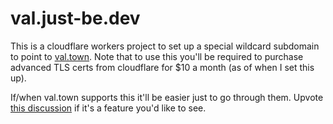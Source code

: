 # val.just-be.dev

This is a cloudflare workers project to set up a special wildcard subdomain to point to [val.town](https://val.town).
Note that to use this you'll be required to purchase advanced TLS certs from cloudflare for $10 a month (as of when I set this up).

If/when val.town supports this it'll be easier just to go through them. Upvote [this discussion](https://github.com/val-town/val-town-product/discussions/2)
if it's a feature you'd like to see.
